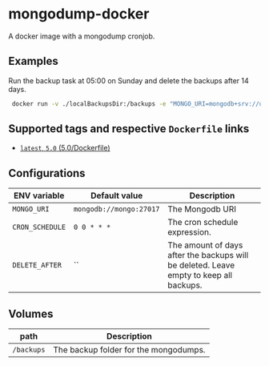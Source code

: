 # mongodump-docker

A docker image with a mongodump cronjob.

## Examples

Run the backup task at 05:00 on Sunday and delete the backups after 14 days. 

```bash
 docker run -v ./localBackupsDir:/backups -e "MONGO_URI=mongodb+srv://username:password@mongodb-cluster.mongodb.net" -e DELETE_AFTER=14 -e "CRON_SCHEDULE=0 5 * * sun" --name mongodump brammys/mongodump:5.0
```

## Supported tags and respective `Dockerfile` links

* [`latest`, `5.0` (5.0/Dockerfile)](https://github.com/BrammyS/mongodump-docker/blob/main/5.0/Dockerfile)

## Configurations

| ENV variable    	| Default value           	| Description                                                                            	|
|-----------------	|-------------------------	|----------------------------------------------------------------------------------------	|
| `MONGO_URI`     	| `mongodb://mongo:27017` 	| The Mongodb URI                                                                        	|
| `CRON_SCHEDULE` 	| `0 0 * * *`             	| The cron schedule expression.                                                          	|
| `DELETE_AFTER`  	| ``                      	| The amount of days after the backups will be deleted. Leave empty to keep all backups. 	|

## Volumes

| path       	| Description                           	|
|------------	|---------------------------------------	|
| `/backups` 	| The backup folder for the mongodumps. 	|
